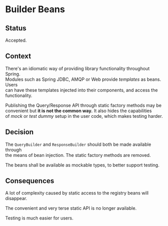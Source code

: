 # Builder Beans

## Status

Accepted.

## Context

There's an idiomatic way of providing library functionality throughout Spring.  
Modules such as Spring JDBC, AMQP or Web provide *templates* as beans. Users  
can have these templates injected into their components, and access the  
functionality.

Publishing the Query/Response API through static factory methods may be  
convenient but **it is not the common way.** It also hides the capabilities  
of *mock* or *test dummy* setup in the user code, which makes testing harder.

## Decision

The `QueryBuilder` and `ResponseBuilder` should both be made available through  
the means of bean injection. The static factory methods are removed.

The beans shall be available as mockable types, to better support testing.

## Consequences

A lot of complexity caused by static access to the registry beans will  
disappear.

The convenient and very terse static API is no longer available.

Testing is much easier for users.